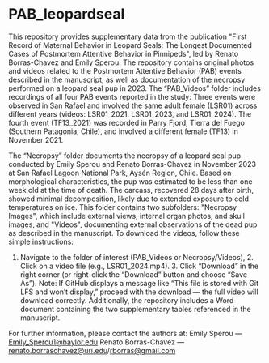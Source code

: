 # PAB_leopardseal
This repository provides supplementary data from the publication "First Record of Maternal Behavior in Leopard Seals: The Longest Documented Cases of Postmortem Attentive Behavior in Pinnipeds", led by Renato Borras-Chavez and Emily Sperou.
The repository contains original photos and videos related to the Postmortem Attentive Behavior (PAB) events described in the manuscript, as well as documentation of the necropsy performed on a leopard seal pup in 2023.
The “PAB_Videos” folder includes recordings of all four PAB events reported in the study: Three events were observed in San Rafael and involved the same adult female (LSR01) across different years (videos: LSR01_2021, LSR01_2023, and LSR01_2024). The fourth event (TF13_2021) was recorded in Parry Fjord, Tierra del Fuego (Southern Patagonia, Chile), and involved a different female (TF13) in November 2021.

The “Necropsy” folder documents the necropsy of a leopard seal pup conducted by Emily Sperou and Renato Borras-Chavez in November 2023 at San Rafael Lagoon National Park, Aysén Region, Chile. Based on morphological characteristics, the pup was estimated to be less than one week old at the time of death. The carcass, recovered 28 days after birth, showed minimal decomposition, likely due to extended exposure to cold temperatures on ice. This folder contains two subfolders: "Necropsy Images", which include external views, internal organ photos, and skull images, and "Videos", documenting external observations of the dead pup as described in the manuscript.
To download the videos, follow these simple instructions:
1.	Navigate to the folder of interest (PAB_Videos or Necropsy/Videos), 2. Click on a video file (e.g., LSR01_2024.mp4). 3.	Click “Download” in the right corner (or right-click the “Download” button and choose “Save As”). Note: If GitHub displays a message like “This file is stored with Git LFS and won’t display,” proceed with the download — the full video will download correctly.
Additionally, the repository includes a Word document containing the two supplementary tables referenced in the manuscript.

For further information, please contact the authors at: 
Emily Sperou — Emily_Sperou1@baylor.edu 
Renato Borras-Chavez — renato.borraschavez@uri.edu/rborras@gmail.com

